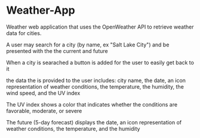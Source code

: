 # Weather-App
Weather web application that uses the OpenWeather API to retrieve weather data for cities. 

A user may search for a city (by name, ex "Salt Lake City") and be presented with the the current and future 

When a city is searached a button is added for the user to easily get back to it 

the data the is provided to the user includes: city name, the date, an icon representation of weather conditions, the temperature, the humidity, the wind speed, and the UV index

The UV index shows a color that indicates whether the conditions are favorable, moderate, or severe

The future (5-day forecast) displays the date, an icon representation of weather conditions, the temperature, and the humidity

